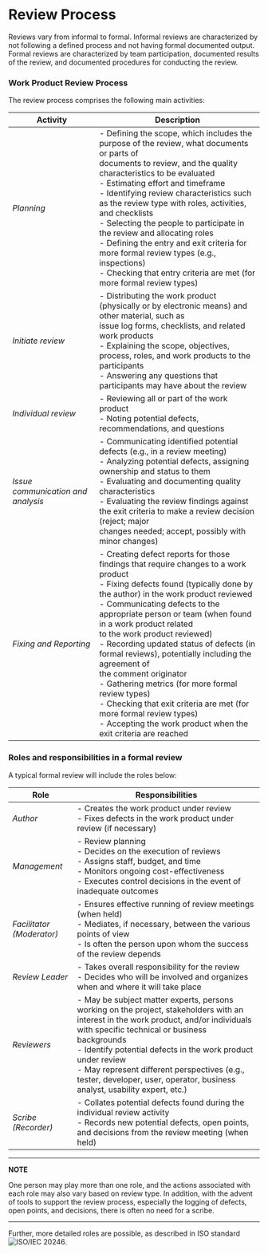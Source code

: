 # Review Process

Reviews vary from informal to formal. Informal reviews are characterized by not following a defined
process and not having formal documented output. Formal reviews are characterized by team
participation, documented results of the review, and documented procedures for conducting the review. 

### Work Product Review Process

The review process comprises the following main activities:

| Activity                           | Description                                                                                                                                                                                                                                                                                                                                                                                                                                                                                                                                                                                                                                         |
|------------------------------------|-----------------------------------------------------------------------------------------------------------------------------------------------------------------------------------------------------------------------------------------------------------------------------------------------------------------------------------------------------------------------------------------------------------------------------------------------------------------------------------------------------------------------------------------------------------------------------------------------------------------------------------------------------|
| *Planning*                         | - Defining the scope, which includes the purpose of the review, what documents or parts of<br>documents to review, and the quality characteristics to be evaluated <br>- Estimating effort and timeframe <br>- Identifying review characteristics such as the review type with roles, activities, and checklists <br>- Selecting the people to participate in the review and allocating roles <br>- Defining the entry and exit criteria for more formal review types (e.g., inspections) <br>- Checking that entry criteria are met (for more formal review types)                                                                                 |
| *Initiate review*                  | - Distributing the work product (physically or by electronic means) and other material, such as<br>issue log forms, checklists, and related work products <br>- Explaining the scope, objectives, process, roles, and work products to the participants <br>- Answering any questions that participants may have about the review                                                                                                                                                                                                                                                                                                                   |
| *Individual review*                | - Reviewing all or part of the work product <br>- Noting potential defects, recommendations, and questions                                                                                                                                                                                                                                                                                                                                                                                                                                                                                                                                          |
| *Issue communication and analysis* | - Communicating identified potential defects (e.g., in a review meeting) <br>- Analyzing potential defects, assigning ownership and status to them <br>- Evaluating and documenting quality characteristics <br>- Evaluating the review findings against the exit criteria to make a review decision (reject; major<br>changes needed; accept, possibly with minor changes)                                                                                                                                                                                                                                                                         |
| *Fixing and Reporting*             | - Creating defect reports for those findings that require changes to a work product <br>- Fixing defects found (typically done by the author) in the work product reviewed <br>- Communicating defects to the appropriate person or team (when found in a work product related<br>to the work product reviewed) <br>- Recording updated status of defects (in formal reviews), potentially including the agreement of<br>the comment originator <br>- Gathering metrics (for more formal review types) <br>- Checking that exit criteria are met (for more formal review types) <br>- Accepting the work product when the exit criteria are reached |


### Roles and responsibilities in a formal review 

A typical formal review will include the roles below: 

| Role                      | Responsibilities                                                                                                                                                                                                                                                                                                                                                                        |
|---------------------------|-----------------------------------------------------------------------------------------------------------------------------------------------------------------------------------------------------------------------------------------------------------------------------------------------------------------------------------------------------------------------------------------|
| *Author*                  | - Creates the work product under review<br>- Fixes defects in the work product under review (if necessary)                                                                                                                                                                                                                                                                              |
| *Management*              | - Review planning <br>- Decides on the execution of reviews <br>- Assigns staff, budget, and time <br>- Monitors ongoing cost-effectiveness <br>- Executes control decisions in the event of inadequate outcomes                                                                                                                                                                        |
| *Facilitator (Moderator)* | - Ensures effective running of review meetings (when held) <br>- Mediates, if necessary, between the various points of view <br>- Is often the person upon whom the success of the review depends                                                                                                                                                                                       |
| *Review Leader*           | - Takes overall responsibility for the review <br>- Decides who will be involved and organizes when and where it will take place                                                                                                                                                                                                                                                        |
| *Reviewers*               | - May be subject matter experts, persons working on the project, stakeholders with an interest in the work product, and/or individuals with specific technical or business backgrounds <br>- Identify potential defects in the work product under review <br>- May represent different perspectives (e.g., tester, developer, user, operator, business analyst, usability expert, etc.) |
| *Scribe (Recorder)*       | - Collates potential defects found during the individual review activity <br>- Records new potential defects, open points, and decisions from the review meeting (when held)                                                                                                                                                                                                            |

---
**NOTE**

One person may play more than one role, and the actions associated with each role
may also vary based on review type. In addition, with the advent of tools to support the review process,
especially the logging of defects, open points, and decisions, there is often no need for a scribe. 

---

Further, more detailed roles are possible, as described in ISO standard ![ISO/IEC 20246]("https://www.iso.org/standard/67407.html").
